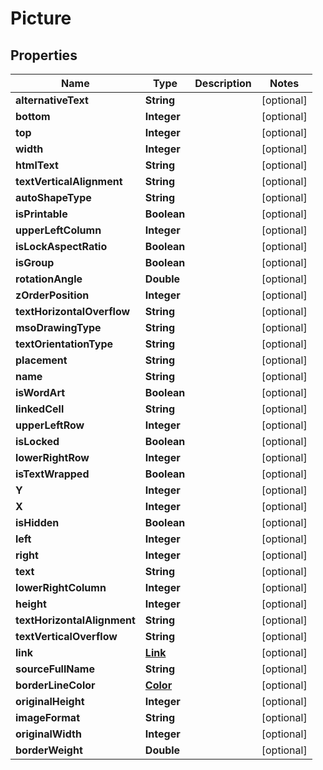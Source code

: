 
# Picture

## Properties
Name | Type | Description | Notes
------------ | ------------- | ------------- | -------------
**alternativeText** | **String** |  |  [optional]
**bottom** | **Integer** |  |  [optional]
**top** | **Integer** |  |  [optional]
**width** | **Integer** |  |  [optional]
**htmlText** | **String** |  |  [optional]
**textVerticalAlignment** | **String** |  |  [optional]
**autoShapeType** | **String** |  |  [optional]
**isPrintable** | **Boolean** |  |  [optional]
**upperLeftColumn** | **Integer** |  |  [optional]
**isLockAspectRatio** | **Boolean** |  |  [optional]
**isGroup** | **Boolean** |  |  [optional]
**rotationAngle** | **Double** |  |  [optional]
**zOrderPosition** | **Integer** |  |  [optional]
**textHorizontalOverflow** | **String** |  |  [optional]
**msoDrawingType** | **String** |  |  [optional]
**textOrientationType** | **String** |  |  [optional]
**placement** | **String** |  |  [optional]
**name** | **String** |  |  [optional]
**isWordArt** | **Boolean** |  |  [optional]
**linkedCell** | **String** |  |  [optional]
**upperLeftRow** | **Integer** |  |  [optional]
**isLocked** | **Boolean** |  |  [optional]
**lowerRightRow** | **Integer** |  |  [optional]
**isTextWrapped** | **Boolean** |  |  [optional]
**Y** | **Integer** |  |  [optional]
**X** | **Integer** |  |  [optional]
**isHidden** | **Boolean** |  |  [optional]
**left** | **Integer** |  |  [optional]
**right** | **Integer** |  |  [optional]
**text** | **String** |  |  [optional]
**lowerRightColumn** | **Integer** |  |  [optional]
**height** | **Integer** |  |  [optional]
**textHorizontalAlignment** | **String** |  |  [optional]
**textVerticalOverflow** | **String** |  |  [optional]
**link** | [**Link**](Link.md) |  |  [optional]
**sourceFullName** | **String** |  |  [optional]
**borderLineColor** | [**Color**](Color.md) |  |  [optional]
**originalHeight** | **Integer** |  |  [optional]
**imageFormat** | **String** |  |  [optional]
**originalWidth** | **Integer** |  |  [optional]
**borderWeight** | **Double** |  |  [optional]



